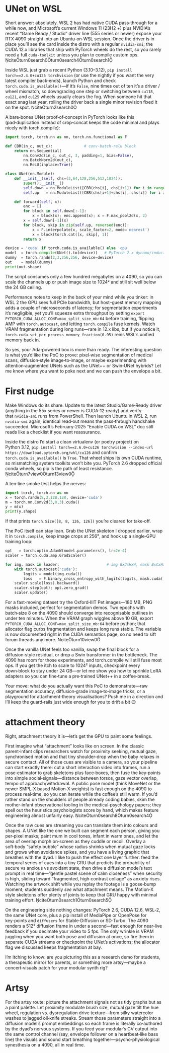 # UNet on WSL

Short answer: absolutely. WSL 2 has had native CUDA pass‑through for a while now, and Microsoft’s current Windows 11 (23H2 +) plus NVIDIA’s recent “Game Ready / Studio” driver line (555 series or newer) expose your RTX 4090 straight into an Ubuntu‑on‑WSL session. Once the driver is in place you’ll see the card inside the distro with a regular `nvidia‑smi`; the CUDA 12.x libraries that ship with PyTorch wheels do the rest, so you rarely need a full `cuda‑toolkit` unless you plan to compile custom ops. citeturn0search0turn0search4turn0search1  

Inside WSL just grab a recent Python (3.10–3.12), `pip install torch==2.4.0+cu125 torchvision` (or use the nightly if you want the very latest compiler back‑ends), launch Python and check `torch.cuda.is_available()`—if it’s `False`, nine times out of ten it’s a driver / wheel mismatch, so downgrading one step or switching between `cu118`, `cu121`, and `cu125` wheels usually clears the fog. When someone hit that exact snag last year, rolling the driver back a single minor revision fixed it on the spot. citeturn2search0  

A bare‑bones UNet proof‑of‑concept in PyTorch looks like this (pad‑duplication instead of crop‑concat keeps the code minimal and plays nicely with torch.compile):

```python
import torch, torch.nn as nn, torch.nn.functional as F

def CBR(in_c, out_c):              # conv‑batch‑relu block
    return nn.Sequential(
        nn.Conv2d(in_c, out_c, 3, padding=1, bias=False),
        nn.BatchNorm2d(out_c),
        nn.ReLU(inplace=True))

class UNet(nn.Module):
    def __init__(self, chs=(3,64,128,256,512,1024)):
        super().__init__()
        self.down = nn.ModuleList([CBR(chs[i], chs[i+1]) for i in range(len(chs)-1)])
        self.up   = nn.ModuleList([CBR(chs[i+1]+chs[i], chs[i]) for i in reversed(range(len(chs)-1))])

    def forward(self, x):
        enc = []
        for block in self.down[:-1]:
            x = block(x); enc.append(x); x = F.max_pool2d(x, 2)
        x = self.down[-1](x)
        for block, skip in zip(self.up, reversed(enc)):
            x = F.interpolate(x, scale_factor=2, mode='nearest')
            x = block(torch.cat([x, skip], 1))
        return x

device = 'cuda' if torch.cuda.is_available() else 'cpu'
model  = torch.compile(UNet().to(device))   # PyTorch 2.x dynamo/inductor
dummy  = torch.randn(2,3,256,256, device=device)
out    = model(dummy)
print(out.shape)
```

The script consumes only a few hundred megabytes on a 4090, so you can scale the channels up or push image size to 1024² and still sit well below the 24 GB ceiling.  

Performance notes to keep in the back of your mind while you tinker: in WSL 2 the GPU sees full PCIe bandwidth, but host–guest memory mapping adds a couple of microseconds of latency; for segmentation experiments it’s negligible, yet you’ll squeeze extra throughput by setting `export PYTORCH_CUDA_ALLOC_CONF=max_split_size_mb:64` before training, flipping AMP with `torch.autocast`, and letting `torch.compile` fuse kernels. Watch VRAM fragmentation during long runs—rare in 12.x libs, but if you notice it, `torch.cuda.set_per_process_memory_fraction(0.95)` reins WSL’s unified memory back in.

So yes, your Ada‑powered box is more than ready. The interesting question is what you’d like the PoC to prove: pixel‑wise segmentation of medical scans, diffusion‑style image‑to‑image, or maybe experimenting with attention‑augmented UNets such as the UNet++ or Swin‑UNet hybrids? Let me know where you want to poke next and we can push the envelope a bit.

# First nudge

Make Windows do its share. Update to the latest Studio/Game‑Ready driver (anything in the 55x series or newer is CUDA‑12‑ready) and verify that `nvidia-smi` runs from PowerShell. Then launch Ubuntu in WSL 2, run `nvidia-smi` again; identical read‑out means the pass‑through handshake succeeded. Microsoft’s February‑2025 “Enable CUDA on WSL” doc still reads like a checklist if you want reassurance. 

Inside the distro I’d start a clean virtualenv (or poetry project) on Python 3.12, `pip install torch==2.6.0+cu126 torchvision --index-url https://download.pytorch.org/whl/cu126` and confirm `torch.cuda.is_available()` is `True`. That wheel ships its own CUDA runtime, so mismatching system toolkits won’t bite you. PyTorch 2.6 dropped official conda wheels, so pip is the path of least resistance. citeturn7view0turn13view0  

A ten‑line smoke test helps the nerves:

```python
import torch, torch.nn as nn
x = torch.randn(8,3,128,128, device='cuda')
m = torch.nn.Conv2d(3,8,3).cuda()
y = m(x)
print(y.shape)
```

If that prints `torch.Size([8, 8, 126, 126])` you’re cleared for take‑off.

The PoC itself can stay lean. Grab the UNet skeleton I dropped earlier, wrap it in `torch.compile`, keep image crops at 256², and hook up a single‑GPU training loop:

```python
opt   = torch.optim.AdamW(model.parameters(), lr=2e-4)
scaler = torch.cuda.amp.GradScaler()

for img, mask in loader:                     # img Bx3xHxW, mask BxCxHxW
    with torch.autocast('cuda'):
        logits = model(img.cuda())
        loss   = F.binary_cross_entropy_with_logits(logits, mask.cuda())
    scaler.scale(loss).backward()
    scaler.step(opt); opt.zero_grad()
    scaler.update()
```

For a fast‑moving dataset try the Oxford‑IIIT Pet images—180 MB, PNG masks included, perfect for segmentation demos. Two epochs with batch‑size 8 on the 4090 should converge into recognisable outlines in under ten minutes. When the VRAM graph wiggles above 10 GB, export `PYTORCH_CUDA_ALLOC_CONF=max_split_size_mb:64` before python; that allocator flag curbs fragmentation and keeps long runs stable. The variable is now documented right in the CUDA semantics page, so no need to sift forum threads any more. citeturn10view0  

Once the vanilla UNet feels too vanilla, swap the final block for a diffusion‑style residual, or drop a Swin transformer in the bottleneck. The 4090 has room for those experiments, and torch.compile will still fuse most ops. If you get the itch to scale to 1024² inputs, checkpoint every down‑block to stay under 24 GB—or let me show you how to sprinkle LoRA adapters so you can fine‑tune a pre‑trained UNet++ in a coffee‑break.

Your move: what do you actually want this PoC to demonstrate—raw segmentation accuracy, diffusion‑grade image‑to‑image tricks, or a playground for attachment‑theory visualisations? Push me in a direction and I’ll keep the guard‑rails just wide enough for you to drift a bit 😉

# attachment theory 

Right, attachment theory it is—let’s get the GPU to paint some feelings.

First imagine what “attachment” looks like on screen.  In the classic parent‑infant clips researchers watch for proximity seeking, mutual gaze, synchronised motion and that tiny shoulder‑drop when the baby relaxes in secure contact.  All of those cues are visible to a camera, so your pipeline can start exactly there: cut a short interaction video into frames, run a pose‑estimator to grab skeletons plus face‑boxes, then fuse the key‑points into simple social‑signals—distance between torsos, gaze vector overlap, tempo of approach/withdrawal.  A public pose model (think MoveNet or the newer SMPL‑X based Motion‑X weights) is fast enough on the 4090 to process real‑time, so you can iterate while the coffee’s still warm.  If you’d rather stand on the shoulders of people already coding babies, skim the mother‑infant observational tooling in the medical‑psychology papers; they spell out the heuristics psychologists score by hand, which makes feature engineering almost unfairly easy. citeturn0search8turn0search4  

Once the raw cues are streaming you can translate them into colours and shapes.  A UNet like the one we built can segment each person, giving you per‑pixel masks; paint mum in cool tones, infant in warm ones, and let the area of overlap morph on‑screen as they cuddle or recoil.  Overlay a soft‑body “safety bubble” whose radius shrinks when mutual gaze locks and grows when avoidance spikes, and you have a living graphic that breathes with the dyad.  I like to push the effect one layer further: feed the temporal series of cues into a tiny GRU that predicts the probability of secure vs anxious vs avoidant state, then drive a diffusion model’s text prompt in real time—“gentle pastel scene of calm closeness” when security is high, sliding toward “fragmented, high‑contrast collage” as anxiety rises.  Watching the artwork shift while you replay the footage is a goose‑bump moment; students suddenly *see* what attachment means.  The Motion‑X style skeletons offer plenty of joints to keep that GRU happy with minimal training effort. citeturn0search1turn0search5  

On the engineering side nothing changes: PyTorch 2.6, CUDA 12.6, WSL‑2, the same UNet core, plus a pip install of MediaPipe or OpenPose for key‑points and `diffusers` for Stable‑Diffusion or SD‑Turbo.  The 4090 renders a 512² diffusion frame in under a second—fast enough for near‑live feedback if you decimate your video to 5 fps.  The only wrinkle is VRAM juggling when you want both pose and diffusion at once, so fire them in separate CUDA streams or checkpoint the UNet’s activations; the allocator flag we discussed keeps fragmentation at bay.  

I’m itching to know: are you picturing this as a research demo for students, a therapeutic mirror for parents, or something more artsy—maybe a concert‑visuals patch for your modular synth rig? 

# Artsy

For the artsy route: picture the attachment signals not as tidy graphs but as a paint palette. Let proximity modulate brush size, mutual gaze tilt the hue wheel, regulation vs. dysregulation drive texture—from silky watercolor washes to jagged oil‑knife streaks. Stream those parameters straight into a diffusion model’s prompt embeddings so each frame is literally co‑authored by the dyad’s nervous systems. If you feed your modular’s CV output into the same control channel (say, envelope follower on a heartbeat‑like bass line) the visuals and sound start breathing together—psycho‑physiological synesthesia on a 4090, all in real time.